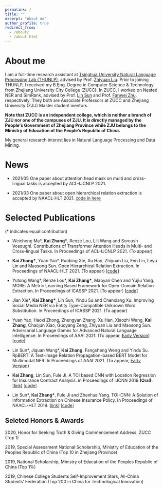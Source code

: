 ```yaml
---
permalink: /
title: ""
excerpt: "About me"
author_profile: true
redirect_from: 
  - /about/
  - /about.html
---
```

# About me

I am a full-time research assistant at [Tsinghua University Natural Language Processing Lab (THUNLP)](http://nlp.csai.tsinghua.edu.cn/site2/index.php/en), advised by Prof. [Zhiyuan Liu](http://nlp.csai.tsinghua.edu.cn/~lzy/). Prior to joining THUNLP, I received my B.Eng. Degree in Computer Science & Technology from Zhejiang University City College (ZUCC). In ZUCC, I worked on Nested NER and SimRank, advised by Prof. [Lin Sun](http://jsxy.zucc.edu.cn/art/2020/4/8/art_2788_194362.html) and Prof. [Fanwei Zhu](http://jsxy.zucc.edu.cn/art/2013/4/18/art_265_94143.html), respectively. They both are Associate Professors at ZUCC and Zhejiang University (ZJU) Master student mentors.

**Note that ZUCC is an independent college, which is neither a branch of ZJU nor one of the campuses of  ZJU. It is directly managed by the People's Government of Zhejiang Province while ZJU belongs to the Ministry of Education of the People’s Republic of China.**

My general research interest lies in Natural Language Processing and Data Mining.

# News

- 2021/05  One paper about attention head mask on multi and cross-lingual tasks is accepted by ACL-IJCNLP 2021. 

- 2021/03  One paper about open hierarchical relation extraction is accepted by NAACL-HLT 2021. [code in here](https://github.com/thunlp/OHRE)



# Selected Publications

(\*  indicates equal contribution)

- Weicheng Ma\*, **Kai Zhang\***, Renze Lou, Lili Wang and Soroush Vosoughi. Contributions of Transformer Attention Heads in Multi- and Cross-lingual Tasks. In Proceedings of ACL-IJCNLP 2021. (To appear)
- **Kai Zhang\***, Yuan Yao*, Ruobing Xie, Xu Han, Zhiyuan Liu, Fen Lin, Leyu Lin and Maosong Sun. Open Hierarchical Relation Extraction. In Proceedings of NAACL-HLT 2021. (To appear) \[[code](https://github.com/thunlp/OHRE)\]

- Yutong Wang\*, Renze Lou\*, **Kai Zhang\***, Maoyan Chen and Yujiu Yang. MORE: A Metric Learning Based Framework for Open-Domain Relation Extraction. In Proceedings of ICASSP 2021. (To appear) \[[code](https://github.com/RenzeLou/MORE)\]

- Jian Xie\*, **Kai Zhang\***, Lin Sun, Yindu Su and Chenxiang Xu. Improving Social Media NER via Entity Type-Compatible Unknown Word Substitution. In Proceedings of ICASSP 2021. (To appear)

- Yuan Yao, Haoxi Zhong, Zhengyan Zhang, Xu Han, Xiaozhi Wang, **Kai Zhang**, Chaojun Xiao, Guoyang Zeng, Zhiyuan Liu and Maosong Sun. Adversarial Language Games for Advanced Natural Language Intelligence. In Proceedings of AAAI 2021. (To appear, [Early Version](https://arxiv.org/pdf/1911.01622.pdf)) \[[code](https://github.com/Multimodal-NER/RpBERT)\]

- Lin Sun\*, Jiquan Wang\*, **Kai Zhang**, Fangsheng Weng and Yindu Su. RpBERT: A Text-image Relation Propagation-based BERT Model for Multimodal NER. In Proceedings of AAAI 2021. (To appear, [Early Version](https://arxiv.org/pdf/2102.02967v1.pdf))

- **Kai Zhang**, Lin Sun, Fule Ji. A TOI based CNN with Location Regression for Insurance Contract Analysis. in Proceedings of IJCNN 2019 **(Oral)**. [[link](https://ieeexplore.ieee.org/abstract/document/8852052/)] \[[code](https://github.com/ETIP-team/ETIP-Project)\]

- Lin Sun\*, **Kai Zhang\***, Fule Ji and Zhenhua Yang. TOI-CNN: A Solution of Information Extraction on Chinese Insurance Policy. In Proceedings of NAACL-HLT 2019. [[link](https://www.aclweb.org/anthology/N19-2022.pdf)] \[[code](https://github.com/ETIP-team/ETIP-Project)\]



## Seleted Honors & Awards

2020, Honor for Seeking Truth & Giving Commencement Address, ZUCC (Top 1)

2019, Special Assessment National Scholarship, Ministry of Education of the Peoples Republic of China (Top 10 in Zhejiang Province)

2019, National Scholarship, Ministry of Education of the Peoples Republic of China (Top 1%)

2019, Chinese College Students Self-Improvement Stars, All-China Students’ Federation (Top 200 in China for Technological Innovation)